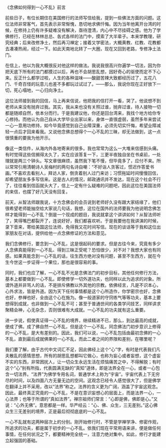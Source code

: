 《念佛如何得到一心不乱》前言

前些日子，有位长期住在美国修行的法师写信给我，提到一些佛法方面的问题。这位法师非常客气，首先表示非常惭愧，恳切地求佛忏悔。因为当年他离开台湾的时候，在修持上仍有许多疑难没有解决，亟待澄清，内心中不尽挂碍之感。他为了学佛修行，已经在林林总总、各式各样的法门中，摸索了大半辈子。本来学教理，研究经典；后来改修净土，然后再习禅定；接着又学密法，大概黄教、红教、花教都去凑凑热闹，经过一下。如此天南地北转了一大圈，现在又回到老路，专修净土法门。

在信上，他以为我大概很反对他这样的做法。我说我很高兴你遍学一切法，因为你把天底下所有的法门都摸过以后，再也不会胡思乱想，因好奇心的驱使而定不下心来。反正什么都学过啦，人生的各种滋味——酸甜苦辣大致都经历过了，五花八门、千奇百怪的玩意儿也差不多都玩过试过了。——那么，我说你现在正好放下一切，死心塌地，一心归向净土。

这位法师接到我的回信，马上再来信说，他把我的信打开一看，哭了。他说想不到老师从来没有抛弃过我。其实，我从来也没有关照过谁，抛弃过谁，待人接物一切都是随顺自然，依本分而行。于是我建议他，你还是回台湾来，我找个地方给你专心修持。而他认为自己自从大学毕业出家以来，身体一直很虚弱，虽然多年来尝试一心一意用功修持，如今毕竟感觉到自己业障深重，必须先切实忏悔，希望业障减轻一点后才回来看我。又说他念佛总想得个一心不乱的三昧，却无法做到，这一点很慎重的要我为他开示。

像这一类信件，从海内外各地寄来的很多。我也常常为这么一大堆来信感到头痛。有时觉得这些信搁得太久了，实在应该答复一下，三更半夜独自坐在书桌前，一处理就是两三个钟头。写文章很麻烦，虽然我下笔不慢，但毕竟多了，应付不来。所以常常引用清朝诗人吴梅村的两句名诗自嘲：“不好诣人贪客过，惯迟作答爱书画。”不喜欢去看别人，拜访人家，倒贪着别人过门来访；习惯拖延时间慢慢回信，却希望朋友多多写信来。这是古人的情况，邮政通讯并不发达，现在这个社会不行了，往往看到信函就头大了，信上一定有什么疑难的问题吧，因此这位在美国法师的来信，也摆了好几天没有回复。

前天，从智法师跟我说，十方念佛会的会员说到老师好久没有跟大家结缘了，他们很希望老师能抽空给大家说几句话，我想，这位在国外的法师要我为他说明念佛怎样才能得到一心不乱？倒是一个现成的题目，我说就拿这个讲讲如何？从智法师听了，笑得嘴巴都裂开了，连说好好，我们都喜欢听。于是我要他在我讲演的时候，录下音来，寄给美国这位法师，免得我又花时间写信。现在的谈话等于我和这位出家朋友在对话，提供给他一点念佛修证的方法和意见。

我们念佛修行，要念到一心不乱，这是很起码的要求。但是古往今来，究竟有多少人念佛真能得到一心不乱、得到三昧正受呢？恐怕很少，对不对？我想大家也有同感。如果真能念到一心不乱的话，往生西方绝对没有问题，甚至不生西方，就在今生今世这一步证得一个果位，那也是很容易的事。

同时，我们也应了解，一心不乱不光是念佛法门的初步目标，其他任何修行方法，基本上都要做到一心不乱。即使修学一切外道功夫，也同样以此为追求的对象。所谓外道并非骂人的话，不是排斥佛教以外其他的宗教。依佛经言，凡是不识本心，心外求法，皆是外道。因为天下任何事情都是这个心所造作，你学密宗也好，念佛也好，参禅也好，全由这个心在施为。像一般道家的守窍练气等等功夫，基本上要想得到成就，也非做到一心不乱不可；甚至于普通世间的各类学问技艺，同样讲求聚精会神，心无杂念，否则很难有大成就。一心不乱的功夫就有这么重要。

进一步说，假使真证得一心不乱的境界，继续精进不已，那么，到达最高的成就，便成了佛。成了佛自然一心不乱，但是这个一心不乱，同念佛法门初步意识上修得的一心不乱，是大有差别的。因此，我们可以说，一心不乱包括由最初念佛的一心不乱，直到最后成就佛果的一心不乱，而此二者之间的界限和差别，在哪里呢？

我们要了解，由于古代中文词汇不足，因此佛经上这个“心”字，有时是代表我们凡夫散乱的感情思想，所有的胡思乱想都叫它做心，也称为妄心或者妄想，这个虚妄不实的东西，非常困扰人，让一切众生永远生活在烦恼痛苦之中，不得解脱；有时这个“心”别有所指，代表圆满无缺的“真知”道体，即是法界全在一心，或者一心包含一切法界。“法界”为佛学专用名词，普通学术上称为“宇宙”。宇宙代表上下无穷尽的时间，以及四面八方无量无边的空间。这观念已经令人感觉很大了，但是佛学在翻译上并不采用，改以“法界”称之。法界的含义更为广阔，涵盖了宇宙这观念。因此，最终真正究竟的一心不乱，不是在意识妄想心的层面上，而是法界一心，一心法界；也等于所谓的“真如法界”。禅宗祖师们常言：“心即是佛，佛即是心。”又说：“心外无佛”。意思都是一样。华严经云：“心、佛、众生，三无差别。”这心佛众生三无差别的境界，正是最后彻彻底底的一心不乱。

一心不乱就有这两种层次上的分别。刚开始修行时，不管是学禅学净、修密作观，所追求的功夫，都是属于初步的一心不乱。依我们现在平常用语来讲，便是做任何事情，在任何状况之下，都要精神完全统一，注意力绝对集中。如此，修行才能建立起强固的基础。


